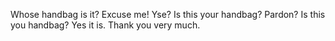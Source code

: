 Whose handbag is it?
Excuse me!
Yse?
Is this your handbag?
Pardon?
Is this you handbag?
Yes it is.
Thank you very much.